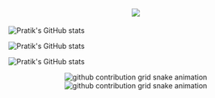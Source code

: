 <h1 align="center">
  <a href="https://git.io/typing-svg">
    <img src="https://readme-typing-svg.herokuapp.com/?lines=Hi+👋;I+m+Pratik+Bhujbal,;Roboticist&center=true&size=30">
  </a>
</h1>

![Pratik's GitHub stats](https://github-readme-stats.vercel.app/api?username=prat1kbhujbal&show_icons=true&theme=rose_pine)

![Pratik's GitHub stats](https://github-readme-stats.vercel.app/api?username=prat1kbhujbal&show_icons=true&include_all_commits=true&count_private=true&theme=react&hide_border=true&bg_color=0D1117&title_color=5ce1e6&icon_color=5ce1e6")

![Pratik's GitHub stats](https://github-readme-stats.vercel.app/api/top-langs/?username=prat1kbhujbal&langs_count=10&layout=compact&theme=react&hide_border=true&bg_color=0D1117&title_color=5ce1e6&icon_color=5ce1e6)

 <div align="center">
 
 ![github contribution grid snake animation](https://raw.githubusercontent.com/prat1kbhujbal/output/github-contribution-grid-snake-sissa.svg#gh-dark-mode-only)
![github contribution grid snake animation](https://raw.githubusercontent.com/prat1kbhujbal/output/github-contribution-grid-snake-sissa-white.svg#gh-light-mode-only)
  
</div>
